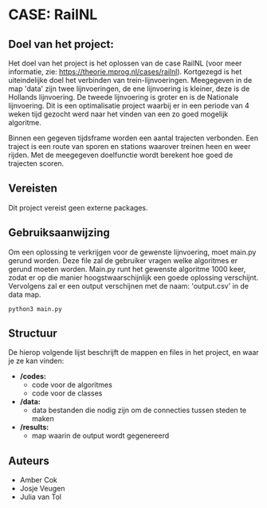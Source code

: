 # CASE: RailNL

## Doel van het project:
Het doel van het project is het oplossen van de case RailNL (voor meer informatie, zie: https://theorie.mprog.nl/cases/railnl). Kortgezegd is het uiteindelijke doel het verbinden van trein-lijnvoeringen. Meegegeven in de map 'data' zijn twee lijnvoeringen, de ene lijnvoering is kleiner, deze is de Hollands lijnvoering. De tweede lijnvoering is groter en is de Nationale lijnvoering. Dit is een optimalisatie project waarbij er in een periode van 4 weken tijd gezocht werd naar het vinden van een zo goed mogelijk algoritme.

Binnen een gegeven tijdsframe worden een aantal trajecten verbonden. Een traject is een route van sporen en stations waarover treinen heen en weer rijden. Met de meegegeven doelfunctie wordt berekent hoe goed de trajecten scoren.

## Vereisten
Dit project vereist geen externe packages.

## Gebruiksaanwijzing
Om een oplossing te verkrijgen voor de gewenste lijnvoering, moet main.py gerund worden. Deze file zal de gebruiker vragen welke algoritmes er gerund moeten worden. Main.py runt het gewenste algoritme 1000 keer, zodat er op die manier hoogstwaarschijnlijk een goede oplossing verschijnt. Vervolgens zal er een output verschijnen met de naam: 'output.csv' in de data map. 

    python3 main.py
    
## Structuur
De hierop volgende lijst beschrijft de mappen en files 
in het project, en waar je ze kan vinden:
* **/codes:** 
    * code voor de algoritmes
    * code voor de classes
* **/data:**
    * data bestanden die nodig zijn om de connecties tussen steden te maken
* **/results:**
    * map waarin de output wordt gegenereerd


## Auteurs
* Amber Cok
* Josje Veugen
* Julia van Tol

